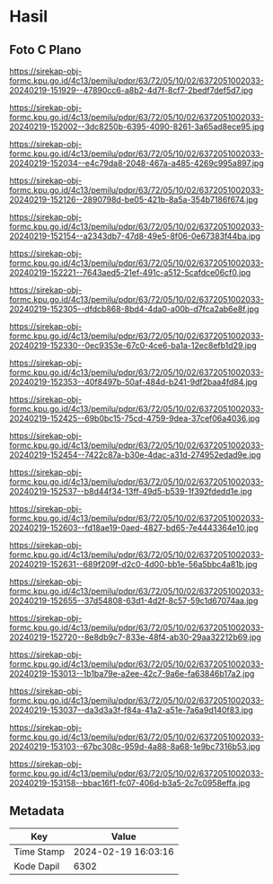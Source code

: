 # Hasil

## Foto C Plano

https://sirekap-obj-formc.kpu.go.id/4c13/pemilu/pdpr/63/72/05/10/02/6372051002033-20240219-151929--47890cc6-a8b2-4d7f-8cf7-2bedf7def5d7.jpg

https://sirekap-obj-formc.kpu.go.id/4c13/pemilu/pdpr/63/72/05/10/02/6372051002033-20240219-152002--3dc8250b-6395-4090-8261-3a65ad8ece95.jpg

https://sirekap-obj-formc.kpu.go.id/4c13/pemilu/pdpr/63/72/05/10/02/6372051002033-20240219-152034--e4c79da8-2048-467a-a485-4269c995a897.jpg

https://sirekap-obj-formc.kpu.go.id/4c13/pemilu/pdpr/63/72/05/10/02/6372051002033-20240219-152126--2890798d-be05-421b-8a5a-354b7186f674.jpg

https://sirekap-obj-formc.kpu.go.id/4c13/pemilu/pdpr/63/72/05/10/02/6372051002033-20240219-152154--a2343db7-47d8-49e5-8f06-0e67383f44ba.jpg

https://sirekap-obj-formc.kpu.go.id/4c13/pemilu/pdpr/63/72/05/10/02/6372051002033-20240219-152221--7643aed5-21ef-491c-a512-5cafdce06cf0.jpg

https://sirekap-obj-formc.kpu.go.id/4c13/pemilu/pdpr/63/72/05/10/02/6372051002033-20240219-152305--dfdcb868-8bd4-4da0-a00b-d7fca2ab6e8f.jpg

https://sirekap-obj-formc.kpu.go.id/4c13/pemilu/pdpr/63/72/05/10/02/6372051002033-20240219-152330--0ec9353e-67c0-4ce6-ba1a-12ec8efb1d29.jpg

https://sirekap-obj-formc.kpu.go.id/4c13/pemilu/pdpr/63/72/05/10/02/6372051002033-20240219-152353--40f8497b-50af-484d-b241-9df2baa4fd84.jpg

https://sirekap-obj-formc.kpu.go.id/4c13/pemilu/pdpr/63/72/05/10/02/6372051002033-20240219-152425--69b0bc15-75cd-4759-9dea-37cef06a4036.jpg

https://sirekap-obj-formc.kpu.go.id/4c13/pemilu/pdpr/63/72/05/10/02/6372051002033-20240219-152454--7422c87a-b30e-4dac-a31d-274952edad9e.jpg

https://sirekap-obj-formc.kpu.go.id/4c13/pemilu/pdpr/63/72/05/10/02/6372051002033-20240219-152537--b8d44f34-13ff-49d5-b539-1f392fdedd1e.jpg

https://sirekap-obj-formc.kpu.go.id/4c13/pemilu/pdpr/63/72/05/10/02/6372051002033-20240219-152603--fd18ae19-0aed-4827-bd65-7e4443364e10.jpg

https://sirekap-obj-formc.kpu.go.id/4c13/pemilu/pdpr/63/72/05/10/02/6372051002033-20240219-152631--689f209f-d2c0-4d00-bb1e-56a5bbc4a81b.jpg

https://sirekap-obj-formc.kpu.go.id/4c13/pemilu/pdpr/63/72/05/10/02/6372051002033-20240219-152655--37d54808-63d1-4d2f-8c57-59c1d67074aa.jpg

https://sirekap-obj-formc.kpu.go.id/4c13/pemilu/pdpr/63/72/05/10/02/6372051002033-20240219-152720--8e8db9c7-833e-48f4-ab30-29aa32212b69.jpg

https://sirekap-obj-formc.kpu.go.id/4c13/pemilu/pdpr/63/72/05/10/02/6372051002033-20240219-153013--1b1ba79e-a2ee-42c7-9a6e-fa63846b17a2.jpg

https://sirekap-obj-formc.kpu.go.id/4c13/pemilu/pdpr/63/72/05/10/02/6372051002033-20240219-153037--da3d3a3f-f84a-41a2-a51e-7a6a9d140f83.jpg

https://sirekap-obj-formc.kpu.go.id/4c13/pemilu/pdpr/63/72/05/10/02/6372051002033-20240219-153103--67bc308c-959d-4a88-8a68-1e9bc7316b53.jpg

https://sirekap-obj-formc.kpu.go.id/4c13/pemilu/pdpr/63/72/05/10/02/6372051002033-20240219-153158--bbac16f1-fc07-406d-b3a5-2c7c0958effa.jpg


## Metadata

| Key        | Value               |
| ---------- | ------------------- |
| Time Stamp | 2024-02-19 16:03:16 |
| Kode Dapil | 6302                |



